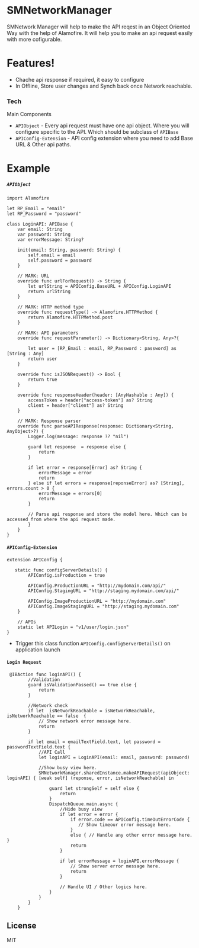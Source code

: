 # SMNetworkManager

SMNetwork Manager will help to make the API reqest in an Object Oriented Way with the help of Alamofire. It will help you to make an api request easily with more cofigurable. 

# Features!
  - Chache api response if required, it easy to configure
  - In Offline, Store user changes and Synch back once Network reachable.

### Tech

Main Components
* `APIObject` - Every api request must have one api object. Where you will configure specific to the API. Which should be subclass of `APIBase`
* `APIConfig-Extension` - API config extension where you need to add Base URL & Other api paths.

# Example

##### `APIObject`

```
import Alamofire

let RP_Email = "email"
let RP_Password = "password"

class LoginAPI: APIBase {
    var email: String
    var password: String
    var errorMessage: String?

    init(email: String, password: String) {
        self.email = email
        self.password = password
    }
    
    // MARK: URL
    override func urlForRequest() -> String {
        let urlString = APIConfig.BaseURL + APIConfig.LoginAPI
        return urlString
    }
    
    // MARK: HTTP method type
    override func requestType() -> Alamofire.HTTPMethod {
        return Alamofire.HTTPMethod.post
    }
    
    // MARK: API parameters
    override func requestParameter() -> Dictionary<String, Any>?{
    
        let user = [RP_Email : email, RP_Password : password] as [String : Any]
        return user
    }
    
    override func isJSONRequest() -> Bool {
        return true
    }
    
    override func responseHeader(header: [AnyHashable : Any]) {
        accessToken = header["access-token"] as? String
        client = header["client"] as? String
    }
    
    // MARK: Response parser
    override func parseAPIResponse(response: Dictionary<String, AnyObject>?) {
        Logger.log(message: response ?? "nil")
        
        guard let response  = response else {
            return
        }
        
        if let error = response[Error] as? String {
            errorMessage = error
            return
        } else if let errors = response[reponseError] as? [String], errors.count > 0 {
            errorMessage = errors[0]
            return
        }
        
        // Parse api response and store the model here. Which can be accessed from where the api request made.
        }
    }
}
```
#### `APIConfig-Extension`

```
extension APIConfig {

   static func configServerDetails() {
        APIConfig.isProduction = true
    
        APIConfig.ProductionURL = "http://mydomain.com/api/"
        APIConfig.StagingURL = "http://staging.mydomain.com/api/"
    
        APIConfig.ImageProductionURL = "http://mydomain.com"
        APIConfig.ImageStagingURL = "http://staging.mydomain.com"
    }
    
    // APIs
    static let APILogin = "v1/user/login.json"
}
```

- Trigger this class function `APIConfig.configServerDetails()` on application launch

#### `Login Request`

```
 @IBAction func loginAPI() {
        //Validation
        guard isValidationPassed() == true else {
            return
        }
        
        //Network check
        if let  isNetworkReachable = isNetworkReachable, isNetworkReachable == false  {
            // Show network error message here.
            return
        }
                    
        if let email = emailTextField.text, let password = passwordTextField.text {
            //API Call
            let loginAPI = LoginAPI(email: email, password: password)
            
            //Show busy view here.
            SMNetworkManager.sharedInstance.makeAPIRequest(apiObject: loginAPI) { [weak self] (reponse, error, isNetworkReachable) in
                
                guard let strongSelf = self else {
                    return
                }
                DispatchQueue.main.async {
                    //Hide busy view
                    if let error = error {
                        if error.code == APIConfig.timeOutErrorCode { 
                           // Show timeour error message here.
                        }
                        else { // Handle any other error message here. }
                        return
                    }
                    
                    if let errorMessage = loginAPI.errorMessage {
                        // Show server error message here.
                        return
                    }
                    
                    // Handle UI / Other logics here.
                }
            }
        }
    }
```


License
----

MIT
